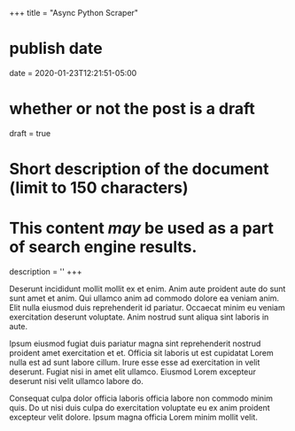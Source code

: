 +++
title = "Async Python Scraper"
# publish date
date = 2020-01-23T12:21:51-05:00
# whether or not the post is a draft
draft = true
#  Short description of the document (limit to 150 characters)
# This content *may* be used as a part of search engine results.
description = ''
+++

Deserunt incididunt mollit mollit ex et enim. Anim aute proident aute do sunt
sunt amet et anim. Qui ullamco anim ad commodo dolore ea veniam anim. Elit
nulla eiusmod duis reprehenderit id pariatur. Occaecat minim eu veniam
exercitation deserunt voluptate. Anim nostrud sunt aliqua sint laboris in
aute.

<!--more-->

Ipsum eiusmod fugiat duis pariatur magna sint reprehenderit nostrud proident
amet exercitation et et. Officia sit laboris ut est cupidatat Lorem nulla est
ad sunt labore cillum. Irure esse esse ad exercitation in velit deserunt.
Fugiat nisi in amet elit ullamco. Eiusmod Lorem excepteur deserunt nisi velit
ullamco labore do.

Consequat culpa dolor officia laboris officia labore non commodo minim quis.
Do ut nisi duis culpa do exercitation voluptate eu ex anim proident excepteur
velit dolore. Ipsum magna officia Lorem minim mollit velit.